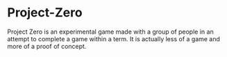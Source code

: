 # Project-Zero

Project Zero is an experimental game made with a group of people in an attempt to complete a game within a term. It is actually less of a game and more of a proof of concept.

